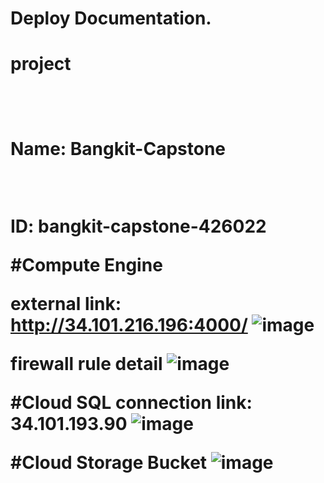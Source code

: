 # Deploy Documentation.

<h1>project<h1/> <br>
<p>Name: Bangkit-Capstone</p> <br>
<p>ID: bangkit-capstone-426022</p>

#Compute Engine

external link: http://34.101.216.196:4000/
![image](https://github.com/Sapa-C2/Bangkit-Capstone/assets/158445625/e4874629-0584-4e22-b451-29f18baf7b06)

firewall rule detail
![image](https://github.com/Sapa-C2/Bangkit-Capstone/assets/158445625/c0743dfc-8efb-430c-afc9-df4044bb3b78)

#Cloud SQL
connection link: 34.101.193.90
![image](https://github.com/Sapa-C2/Bangkit-Capstone/assets/158445625/ffc553c0-f6fa-4fa0-bba2-7dfdb9625b19)

#Cloud Storage Bucket
![image](https://github.com/Sapa-C2/Bangkit-Capstone/assets/158445625/2f9552ff-d9b1-4a9f-9eb1-e0cd2c032f26)

